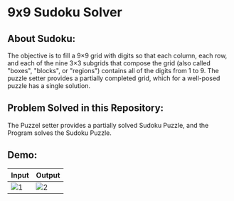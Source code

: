 # 9x9 Sudoku Solver
## About Sudoku:
The objective is to fill a 9×9 grid with digits so that each column, each row, and each of the nine 3×3 subgrids that compose the grid (also called "boxes", "blocks", or "regions") contains all of the digits from 1 to 9. The puzzle setter provides a partially completed grid, which for a well-posed puzzle has a single solution. 
## Problem Solved in this Repository:
The Puzzel setter provides a partially solved Sudoku Puzzle, and the Program solves the Sudoku Puzzle.
## Demo:
Input | Output
------|--------
![1](https://user-images.githubusercontent.com/70687014/115137860-2000a480-a046-11eb-82b0-217b02cb9171.png) | ![2](https://user-images.githubusercontent.com/70687014/115137886-46264480-a046-11eb-9e58-635f8ce71b8b.png)
